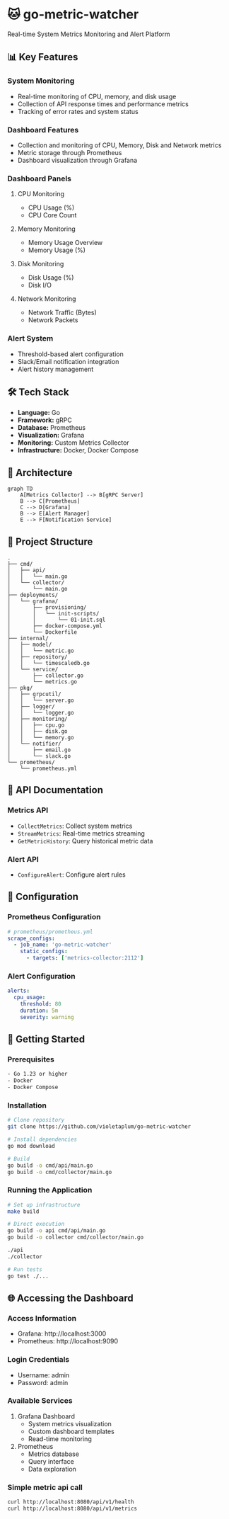 
# 🐱 go-metric-watcher

Real-time System Metrics Monitoring and Alert Platform

## 📊 Key Features

### System Monitoring
- Real-time monitoring of CPU, memory, and disk usage
- Collection of API response times and performance metrics
- Tracking of error rates and system status

### Dashboard Features
- Collection and monitoring of CPU, Memory, Disk and Network metrics
- Metric storage through Prometheus
- Dashboard visualization through Grafana

### Dashboard Panels

1. CPU Monitoring
   - CPU Usage (%)
   - CPU Core Count

2. Memory Monitoring
   - Memory Usage Overview
   - Memory Usage (%)

3. Disk Monitoring
   - Disk Usage (%)
   - Disk I/O

4. Network Monitoring
   - Network Traffic (Bytes)
   - Network Packets

### Alert System
- Threshold-based alert configuration
- Slack/Email notification integration
- Alert history management

## 🛠 Tech Stack
- **Language:** Go
- **Framework:** gRPC
- **Database:** Prometheus
- **Visualization:** Grafana
- **Monitoring:** Custom Metrics Collector
- **Infrastructure:** Docker, Docker Compose

## 📐 Architecture

```mermaid
graph TD
    A[Metrics Collector] --> B[gRPC Server]
    B --> C[Prometheus]
    C --> D[Grafana]
    B --> E[Alert Manager]
    E --> F[Notification Service]
```

## 📁 Project Structure

```
.
├── cmd/
│   ├── api/
│   │   └── main.go
│   └── collector/
│       └── main.go
├── deployments/
│   └── grafana/
│       ├── provisioning/
│       │   └── init-scripts/
│       │       └── 01-init.sql
│       ├── docker-compose.yml
│       └── Dockerfile
├── internal/
│   ├── model/
│   │   └── metric.go
│   ├── repository/
│   │   └── timescaledb.go
│   └── service/
│       ├── collector.go
│       └── metrics.go
├── pkg/
│   ├── grpcutil/
│   │   └── server.go
│   ├── logger/
│   │   └── logger.go
│   ├── monitoring/
│   │   ├── cpu.go
│   │   ├── disk.go
│   │   └── memory.go
│   └── notifier/
│       ├── email.go
│       └── slack.go
└── prometheus/
    └── prometheus.yml
```

## 📌 API Documentation
### Metrics API
- `CollectMetrics`: Collect system metrics
- `StreamMetrics`: Real-time metrics streaming
- `GetMetricHistory`: Query historical metric data

### Alert API
- `ConfigureAlert`: Configure alert rules

## 🔧 Configuration


### Prometheus Configuration
```yaml
# prometheus/prometheus.yml
scrape_configs:
  - job_name: 'go-metric-watcher'
    static_configs:
      - targets: ['metrics-collector:2112']
```

### Alert Configuration
```yaml
alerts:
  cpu_usage:
    threshold: 80
    duration: 5m
    severity: warning
```

## 🚀 Getting Started

### Prerequisites

```bash
- Go 1.23 or higher
- Docker
- Docker Compose
```

### Installation

```bash
# Clone repository
git clone https://github.com/violetaplum/go-metric-watcher

# Install dependencies
go mod download

# Build
go build -o cmd/api/main.go
go build -o cmd/collector/main.go
```

### Running the Application

```bash
# Set up infrastructure
make build

# Direct execution
go build -o api cmd/api/main.go
go build -o collector cmd/collector/main.go

./api
./collector

# Run tests
go test ./...
```

## 🌐 Accessing the Dashboard

### Access Information
- Grafana: http://localhost:3000
- Prometheus: http://localhost:9090

### Login Credentials
- Username: admin
- Password: admin

### Available Services
1. Grafana Dashboard
    - System metrics visualization
    - Custom dashboard templates
    - Read-time monitoring
2. Prometheus
    - Metrics database
    - Query interface
    - Data exploration

### Simple metric api call
```bash
curl http://localhost:8080/api/v1/health
curl http://localhost:8080/api/v1/metrics
```


